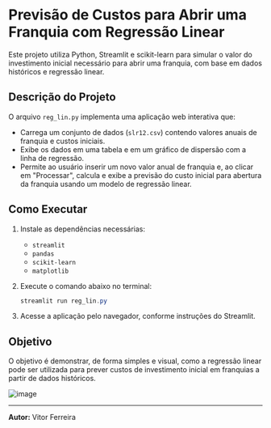 # Previsão de Custos para Abrir uma Franquia com Regressão Linear

Este projeto utiliza Python, Streamlit e scikit-learn para simular o valor do investimento inicial necessário para abrir uma franquia, com base em dados históricos e regressão linear.

## Descrição do Projeto
O arquivo `reg_lin.py` implementa uma aplicação web interativa que:
- Carrega um conjunto de dados (`slr12.csv`) contendo valores anuais de franquia e custos iniciais.
- Exibe os dados em uma tabela e em um gráfico de dispersão com a linha de regressão.
- Permite ao usuário inserir um novo valor anual de franquia e, ao clicar em "Processar", calcula e exibe a previsão do custo inicial para abertura da franquia usando um modelo de regressão linear.

## Como Executar
1. Instale as dependências necessárias:
   - `streamlit`
   - `pandas`
   - `scikit-learn`
   - `matplotlib`

2. Execute o comando abaixo no terminal:
   ```powershell
   streamlit run reg_lin.py
   ```

3. Acesse a aplicação pelo navegador, conforme instruções do Streamlit.

## Objetivo
O objetivo é demonstrar, de forma simples e visual, como a regressão linear pode ser utilizada para prever custos de investimento inicial em franquias a partir de dados históricos.

![image](https://github.com/user-attachments/assets/e92f3814-45ce-4a6d-a23b-06db73dd1837)

---

**Autor:** Vitor Ferreira



